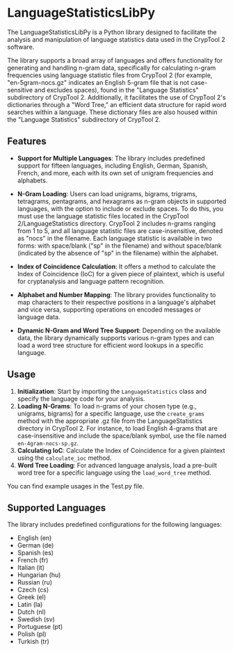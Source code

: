 # LanguageStatisticsLibPy

The LanguageStatisticsLibPy is a Python library designed to facilitate the analysis and manipulation of language statistics data used in the CrypTool 2 software. 

The library supports a broad array of languages and offers functionality for generating and handling n-gram data, specifically for calculating n-gram frequencies using language statistic files from CrypTool 2 (for example, "en-5gram-nocs.gz" indicates an English 5-gram file that is not case-sensitive and excludes spaces), found in the "Language Statistics" subdirectory of CrypTool 2. Additionally, it facilitates the use of CrypTool 2's dictionaries through a "Word Tree," an efficient data structure for rapid word searches within a language. These dictionary files are also housed within the "Language Statistics" subdirectory of CrypTool 2.

## Features

- **Support for Multiple Languages**: The library includes predefined support for fifteen languages, including English, German, Spanish, French, and more, each with its own set of unigram frequencies and alphabets.
- **N-Gram Loading**: Users can load unigrams, bigrams, trigrams, tetragrams, pentagrams, and hexagrams as n-gram objects in supported languages, with the option to include or exclude spaces. To do this, you must use the language statistic files located in the CrypTool 2/LanguageStatistics directory. CrypTool 2 includes n-grams ranging from 1 to 5, and all language statistic files are case-insensitive, denoted as "nocs" in the filename. Each language statistic is available in two forms: with space/blank ("sp" in the filename) and without space/blank (indicated by the absence of "sp" in the filename) within the alphabet.

- **Index of Coincidence Calculation**: It offers a method to calculate the Index of Coincidence (IoC) for a given piece of plaintext, which is useful for cryptanalysis and language pattern recognition.
- **Alphabet and Number Mapping**: The library provides functionality to map characters to their respective positions in a language's alphabet and vice versa, supporting operations on encoded messages or language data.
- **Dynamic N-Gram and Word Tree Support**: Depending on the available data, the library dynamically supports various n-gram types and can load a word tree structure for efficient word lookups in a specific language.

## Usage

1. **Initialization**: Start by importing the `LanguageStatistics` class and specify the language code for your analysis.
2. **Loading N-Grams**: To load n-grams of your chosen type (e.g., unigrams, bigrams) for a specific language, use the `create_grams` method with the appropriate .gz file from the LanguageStatistics directory in CrypTool 2. For instance, to load English 4-grams that are case-insensitive and include the space/blank symbol, use the file named `en-4gram-nocs-sp.gz`.
3. **Calculating IoC**: Calculate the Index of Coincidence for a given plaintext using the `calculate_ioc` method.
4. **Word Tree Loading**: For advanced language analysis, load a pre-built word tree for a specific language using the `load_word_tree` method.

You can find example usages in the Test.py file.

## Supported Languages

The library includes predefined configurations for the following languages:
- English (en)
- German (de)
- Spanish (es)
- French (fr)
- Italian (it)
- Hungarian (hu)
- Russian (ru)
- Czech (cs)
- Greek (el)
- Latin (la)
- Dutch (nl)
- Swedish (sv)
- Portuguese (pt)
- Polish (pl)
- Turkish (tr)
